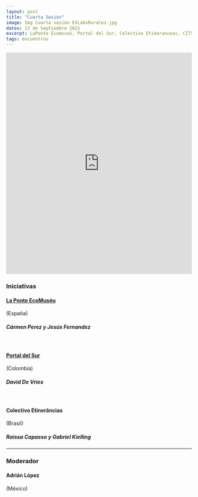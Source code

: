 ```yaml
---
layout: post
title: "Cuarta Sesión"
image: Img Cuarta sesión EVLabsRurales.jpg
dates: 13 de Septiembre 2021
excerpt: LaPonte Ecomuseú, Portal del Sur, Colectivo Etineranceas, CITSAC
tags: encuentros
---
```


<iframe src="https://archive.org/embed/encuentro-virtual-de-labs-rurales-en-iberoamerica-4" width="100%" height="600" frameborder="0" webkitallowfullscreen="true" mozallowfullscreen="true" allowfullscreen></iframe>

### Iniciativas

#### [La Ponte EcoMuséu](https://laponte.org/)

(España)

##### Cármen Perez y Jesús Fernandez

<br>

#### [Portal del Sur](https://www.portaldelsur.org/)

(Colombia)

##### David De Vries

<br>

#### Colectivo Etinerâncias

(Brasil)

##### Raissa Capasso y Gabriel Kielling

<hr>

### Moderador

#### Adrián López

(México)
